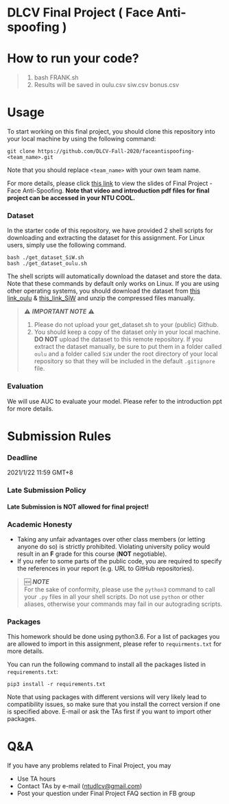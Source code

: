 # DLCV Final Project ( Face Anti-spoofing )

# How to run your code?
> 1. bash FRANK.sh
> 2. Results will be saved in oulu.csv siw.csv bonus.csv
    
# Usage
To start working on this final project, you should clone this repository into your local machine by using the following command:

    git clone https://github.com/DLCV-Fall-2020/faceantispoofing-<team_name>.git
Note that you should replace `<team_name>` with your own team name.

For more details, please click [this link](https://docs.google.com/presentation/d/1T8Wh9rM5zCiuMVCulDCZwX9JZZ9Mqgd0Yr3uqgPpe1I/edit?usp=sharing) to view the slides of Final Project - Face Anti-Spoofing. **Note that video and introduction pdf files for final project can be accessed in your NTU COOL.**

### Dataset
In the starter code of this repository, we have provided 2 shell scripts for downloading and extracting the dataset for this assignment. For Linux users, simply use the following command.

    bash ./get_dataset_SiW.sh
    bash ./get_dataset_oulu.sh
The shell scripts will automatically download the dataset and store the data. Note that these commands by default only works on Linux. If you are using other operating systems, you should download the dataset from [this link_oulu](https://drive.google.com/file/d/1251SwV6bnMrDF0EZ8kdmH2FZQTLSLbgU/view) & [this_link_SiW](https://drive.google.com/file/d/1eUd3Y0_9y_xZ6CDDn3p9Y2KWKH997do_/view) and unzip the compressed files manually.

> ⚠️ ***IMPORTANT NOTE*** ⚠️  
> 1. Please do not upload your get_dataset.sh to your (public) Github.
> 2. You should keep a copy of the dataset only in your local machine. **DO NOT** upload the dataset to this remote repository. If you extract the dataset manually, be sure to put them in a folder called `oulu` and a folder called `SiW` under the root directory of your local repository so that they will be included in the default `.gitignore` file.

### Evaluation
We will use AUC to evaluate your model. Please refer to the introduction ppt for more details.

# Submission Rules
### Deadline
2021/1/22 11:59 GMT+8

### Late Submission Policy
#### Late Submission is NOT allowed for final project!

### Academic Honesty
-   Taking any unfair advantages over other class members (or letting anyone do so) is strictly prohibited. Violating university policy would result in an **F** grade for this course (**NOT** negotiable).    
-   If you refer to some parts of the public code, you are required to specify the references in your report (e.g. URL to GitHub repositories).      


> 🆕 ***NOTE***  
> For the sake of conformity, please use the `python3` command to call your `.py` files in all your shell scripts. Do not use `python` or other aliases, otherwise your commands may fail in our autograding scripts.

### Packages
This homework should be done using python3.6. For a list of packages you are allowed to import in this assignment, please refer to `requirments.txt` for more details.

You can run the following command to install all the packages listed in `requirements.txt`:

    pip3 install -r requirements.txt

Note that using packages with different versions will very likely lead to compatibility issues, so make sure that you install the correct version if one is specified above. E-mail or ask the TAs first if you want to import other packages.


# Q&A
If you have any problems related to Final Project, you may
- Use TA hours
- Contact TAs by e-mail ([ntudlcv@gmail.com](mailto:ntudlcv@gmail.com))
- Post your question under Final Project FAQ section in FB group
